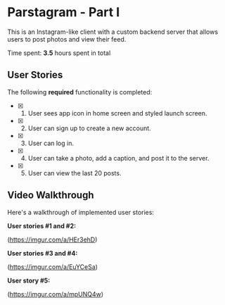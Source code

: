 # Parstagram - Part I

This is an Instagram-like client with a custom backend server that allows users to post photos and view their feed.

Time spent: **3.5** hours spent in total

## User Stories

The following **required** functionality is completed:

- [X] 1. User sees app icon in home screen and styled launch screen.
- [X] 2. User can sign up to create a new account.
- [X] 3. User can log in.
- [X] 4. User can take a photo, add a caption, and post it to the server.
- [X] 5. User can view the last 20 posts.


## Video Walkthrough

Here's a walkthrough of implemented user stories:

**User stories #1 and #2:**

(https://imgur.com/a/HEr3ehD)

**User stories #3 and #4:**

(https://imgur.com/a/EuYCeSa)

**User story #5:**

(https://imgur.com/a/mpUNQ4w)
